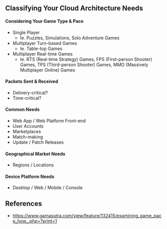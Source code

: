 ## Classifying Your Cloud Architecture Needs

#### Considering Your Game Type & Pace

* Single Player
  * Ie. Puzzles, Simulations, Solo Adventure Games
* Multiplayer Turn-based Games
  * Ie. Table-top Games
* Multiplayer Real-time Games
  * Ie. RTS (Real-time Strategy) Games, FPS (First-person Shooter) Games, TPS (Third-person Shooter) Games, MMO (Massively Multiplayer Online) Games

#### Packets Sent & Received

* Delivery-critical?
* Time-critical?

#### Common Needs

* Web App / Web Platform Front-end
* User Accounts
* Marketplaces
* Match-making
* Update / Patch Releases

#### Geographical Market Needs

* Regions / Locations

#### Device Platform Needs

* Desktop / Web / Mobile / Console

## References

* https://www.gamasutra.com/view/feature/132415/examining_game_pace_how_.php=?print=1
